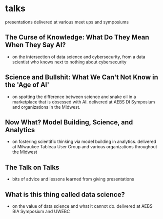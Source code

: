# talks
presentations delivered at various meet ups and symposiums

## The Curse of Knowledge: What Do They Mean When They Say AI?
- on the intersection of data science and cybersecurity, from a data scientist who knows next to nothing about cybersecurity

## Science and Bullshit: What We Can't Not Know in the 'Age of AI'
- on spotting the difference between science and snake oil in a marketplace that is obsessed with AI. delivered at AEBS DI Symposium and organizations in the Midwest.

## Now What? Model Building, Science, and Analytics
- on fostering scientific thinking via model building in analytics. delivered at Milwaukee Tableau User Group and various organizations throughout the Midwest

## The Talk on Talks
- bits of advice and lessons learned from giving presentations

## What is this thing called data science?
- on the value of data science and what it cannot do. delivered at AEBS BIA Symposium and UWEBC